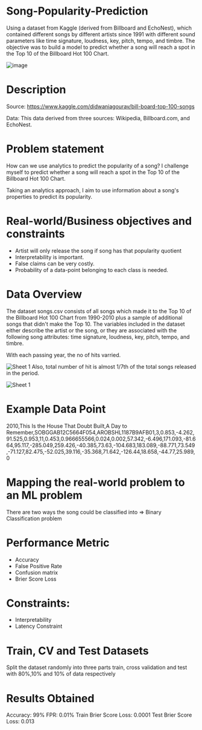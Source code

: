 # Song-Popularity-Prediction

Using a dataset from Kaggle (derived from Billboard and EchoNest), which contained different songs by different 
artists since 1991 with different sound parameters like time signature, loudness, key, pitch, tempo, and 
timbre. The objective was to build a model to predict whether a song will reach a spot in the Top 10 of 
the Billboard Hot 100 Chart.

![image](https://user-images.githubusercontent.com/86877457/131524822-03f182f0-6b6e-44cc-ad2a-e9b560fec82f.png)


Description
===========

Source: https://www.kaggle.com/didwaniagourav/bill-board-top-100-songs

Data: This data derived from three sources: Wikipedia, Billboard.com, and EchoNest.


**Problem statement**
=====================

How can we use analytics to predict the popularity of a song? I challenge myself to predict whether a song will reach a spot in the Top 10 of the Billboard Hot 100 Chart.

Taking an analytics approach, I aim to use information about a song's properties to predict its popularity. 

**Real-world/Business objectives and constraints**
==================================================
- Artist will only release the song if song has that popularity quotient
- Interpretability is important.
- False claims can be very costly.
- Probability of a data-point belonging to each class is needed.


**Data Overview**
==================
The dataset songs.csv consists of all songs which made it to the Top 10 of the Billboard Hot 100 Chart from 1990-2010 plus a sample of additional songs that didn't make the Top 10. The variables included in the dataset either describe the artist or the song, or they are associated with the following song attributes: time signature, loudness, key, pitch, tempo, and timbre.

With each passing year, the no of hits varried.

![Sheet 1](https://user-images.githubusercontent.com/86877457/131533144-dcdb8716-524f-4d73-bdca-b584474ba05b.png)
Also, total number of hit is almost 1/7th of the total songs released in the period.

![Sheet 1](https://user-images.githubusercontent.com/86877457/131530980-b22322f6-2f81-4279-ae50-9cec46a0fcff.png)


**Example Data Point**
=======================

2010,This Is the House That Doubt Built,A Day to Remember,SOBGGAB12C5664F054,AROBSHL1187B9AFB01,3,0.853,-4.262,91.525,0.953,11,0.453,0.966655566,0.024,0.002,57.342,-6.496,171.093,-81.664,95.117,-285.049,259.426,-40.385,73.63,-104.683,183.089,-88.771,73.549,-71.127,82.475,-52.025,39.116,-35.368,71.642,-126.44,18.658,-44.77,25.989,0

Mapping the real-world problem to an ML problem
==================
There are two ways the song could be classified into => Binary Classification problem

Performance Metric
=================

- Accuracy
- False Positive Rate
- Confusion matrix
- Brier Score Loss

Constraints:
==================
- Interpretability  
- Latency Constraint

Train, CV and Test Datasets
=========================
Split the dataset randomly into three parts train, cross validation and test with 80%,10% and 10% of data respectively

Results Obtained
=========================
 Accuracy: 99%
 FPR: 0.01%
 Train Brier Score Loss: 0.0001
 Test Brier Score Loss: 0.013

